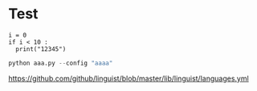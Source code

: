 # Test

```python3
i = 0
if i < 10 :
  print("12345")
```


```Python console
python aaa.py --config "aaaa"
```


https://github.com/github/linguist/blob/master/lib/linguist/languages.yml
